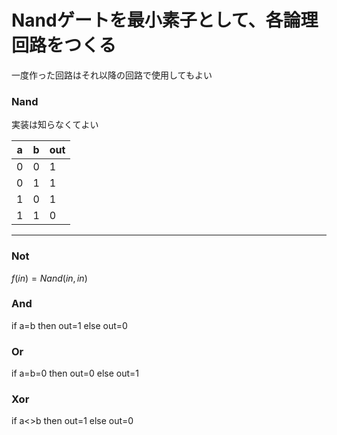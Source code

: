 # Nandゲートを最小素子として、各論理回路をつくる
一度作った回路はそれ以降の回路で使用してもよい

### Nand
実装は知らなくてよい

| a | b | out |
|-|-|-|
| 0 | 0 | 1 |
| 0 | 1 | 1 |
| 1 | 0 | 1 |
| 1 | 1 | 0 |
---
### Not

$f(in) = Nand(in, in)$

### And

if a=b then out=1 else out=0

### Or

if a=b=0 then out=0 else out=1

### Xor

if a<>b then out=1 else out=0

